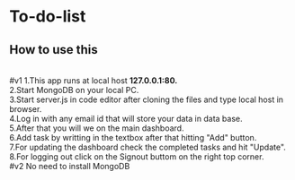 # To-do-list
<h2>How to use this</h2><br>
#v1
1.This app runs at local host <b>127.0.0.1:80.</b><br>
2.Start MongoDB on your local PC.<br>
3.Start server.js in code editor after cloning the files and type local host in browser.<br>
4.Log in with any email id that will store your data in data base.<br>
5.After that you will we on the main dashboard.<br>
6.Add task by writting in the textbox after that hitting "Add" button.<br>
7.For updating the dashboard check the completed tasks and hit "Update".<br>
8.For logging out click on the Signout buttom on the right top corner.<br>
#v2 
No need to install MongoDB

